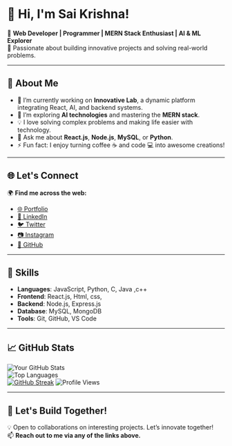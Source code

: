 # 👋 Hi, I'm Sai Krishna!  

👑 **Web Developer | Programmer | MERN Stack Enthusiast | AI & ML Explorer**  
🚀 Passionate about building innovative projects and solving real-world problems.  

---

## 🌟 About Me  

- 🔭 I’m currently working on **Innovative Lab**, a dynamic platform integrating React, AI, and backend systems.  
- 🌱 I’m exploring **AI technologies** and mastering the **MERN stack**.  
- 💡 I love solving complex problems and making life easier with technology.  
- 💬 Ask me about **React.js**, **Node.js**, **MySQL**, or **Python**.  
- ⚡ Fun fact: I enjoy turning coffee ☕ and code 💻 into awesome creations!  

---

## 🌐 Let's Connect  

🌍 **Find me across the web:**  
- [🌐 Portfolio](https://saikrishnapedada.netlify.app/)  
- [💼 LinkedIn](https://www.linkedin.com/in/pedada-sai-krishna-94339b297/)  
- [🐦 Twitter](https://x.com/i/flow/login?redirect_after_login=%2Fsaikrishna_1205)  
- [📷 Instagram](https://www.instagram.com/_p_s_k_12_/)  
- [📂 GitHub](https://github.com/pedadasaikrishna)  

---

## 💼 Skills  

- **Languages**: JavaScript, Python, C, Java ,c++ 
- **Frontend**: React.js, Html, css,   
- **Backend**: Node.js, Express.js  
- **Database**: MySQL, MongoDB  
- **Tools**: Git, GitHub, VS Code  

---

## 📈 GitHub Stats  

![Your GitHub Stats](https://github-readme-stats.vercel.app/api?username=pedadasaikrishna&show_icons=true&theme=radical)  
![Top Languages](https://github-readme-stats.vercel.app/api/top-langs/?username=pedadasaikrishna&layout=compact&theme=radical)  
[![GitHub Streak](https://streak-stats.demolab.com?user=pedadasaikrishna&theme=radical)](https://git.io/streak-stats)
![Profile Views](https://komarev.com/ghpvc/?username=pedadasaikrishna&color=blueviolet)

---

## 🤝 Let's Build Together!  

💡 Open to collaborations on interesting projects. Let’s innovate together!  
📫 **Reach out to me via any of the links above.**  
